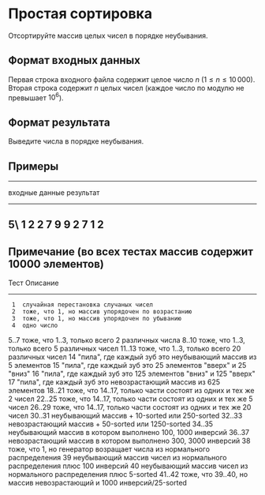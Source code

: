 # Простая сортировка

Отсортируйте массив целых чисел в порядке неубывания.

## Формат входных данных

Первая строка входного файла содержит целое число $n$ ($1 \leqslant n \leqslant 10\,000$).
Вторая строка содержит $n$ целых чисел (каждое число по модулю не превышает $10^6$).

## Формат результата

Выведите числа в порядке неубывания.

## Примеры

------------------------------
входные данные  результат
--------------  --------------
5\              1 2 2 7 9
9 2 7 1 2
------------------------------

## Примечание (во всех тестах массив содержит 10000 элементов)

  Тест  Описание
------  --------------------------------------------------------------------------------------------------------------------
     1  случайная перестановка случаных чисел                                                                               
     2  тоже, что 1, но массив упорядочен по возрастанию                                                                    
     3  тоже, что 1, но массив упорядочен по убыванию                                                                       
     4  одно число                                                                                                          
  5..7  тоже, что 1..3, только всего 2 различных числа
 8..10  тоже, что 1..3, только всего 5 различных чисел
11..13  тоже, что 1..3, только всего 20 различных чисел
    14  "пила", где каждый зуб это неубывающий массив из 5 элементов
    15  "пила", где каждый зуб это 25 элементов "вверх" и 25 "вниз"
    16  "пила", где каждый зуб это 125 элементов "вниз" и 125 "вверх"
    17  "пила", где каждый зуб это невозрастающий массив из 625 элементов
18..21  тоже, что 14..17, только части состоят из одних и тех же 2 чисел
22..25  тоже, что 14..17, только части состоят из одних и тех же 5 чисел
26..29  тоже, что 14..17, только части состоят из одних и тех же 20 чисел
30..31  неубывающий массив + 10-sorted или 250-sorted
32..33  невозрастающий массив + 50-sorted или 1250-sorted
34..35  неубывающий массив в котором выполнено 100, 1000 инверсий
36..37  невозрастающий массив в котором выполнено 300, 3000 инверсий
    38  тоже, что 1, но генератор возращает числа из нормального распределения
    39  неубывающий массив чисел из нормального распределения плюс 100 инверсий
    40  неубывающий массив чисел из нормального распределения плюс 5-sorted
41..42  тоже, что 39..40, но массив невозрастающий и 1000 инверсий/25-sorted
